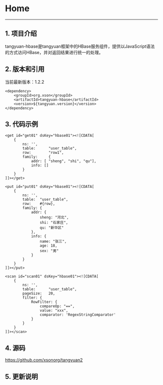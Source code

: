 # Home
------

## 1. 项目介绍

tangyuan-hbase是tangyuan框架中的HBase服务组件，提供以JavaScript语法的方式访问HBase，并对返回结果进行统一的处理。

## 2. 版本和引用

当前最新版本：1.2.2

	<dependency>
	    <groupId>org.xson</groupId>
	    <artifactId>tangyuan-hbase</artifactId>
	    <version>${tangyuan.version}</version>
	</dependency>

## 3. 代码示例

	<get id="get01" dsKey="hbase01"><![CDATA[
		{
			ns: '',
			table: 		"user_table",
			row:		"row1",
			family:		{
				addr: [ "sheng", "shi", "qu"],
				info: []
			}
		}
	]]></get>

	<put id="put01" dsKey="hbase01"><![CDATA[
		{
			ns: '',
			table: 	"user_table",
			row:	#{row},
			family:	{
				addr: {
					sheng: "河北",
					shi: "石家庄",
					qu: "新华区"
				},
				info: {
					name: "张三",
					age: 18,
					sex: "男"
				}
			}
		}
	]]></put>

	<scan id="scan01" dsKey="hbase01"><![CDATA[
		{
			ns: '',
			table: 		"user_table",
			pageSize: 	20,
			filter: {
				RowFilter: {
					compareOp: "==",
					value: "xxx",
					comparator: 'RegexStringComparator'
				}
			}
		}		
	]]></scan>

## 4. 源码

<https://github.com/xsonorg/tangyuan2>

## 5. 更新说明